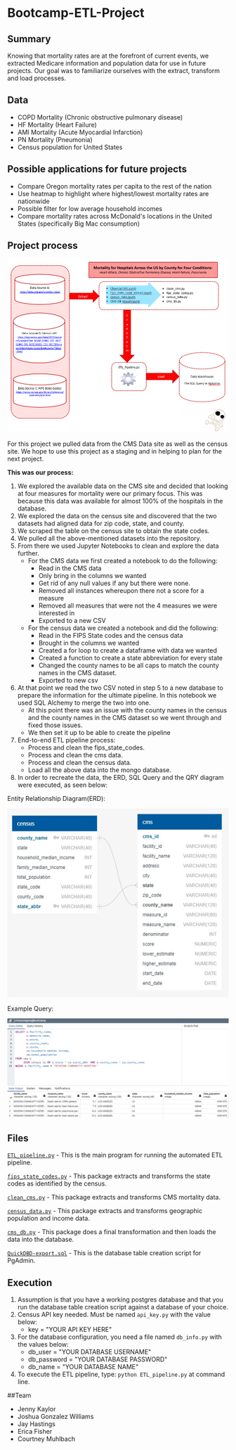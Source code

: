 # Bootcamp-ETL-Project

## Summary

Knowing that mortality rates are at the forefront of current events, we extracted Medicare information and population data for use in
 future projects. Our goal was to familiarize ourselves with the extract, transform and load processes. 

## Data

- COPD Mortality (Chronic obstructive pulmonary disease)
- HF Mortality (Heart Failure)
- AMI Mortality (Acute Myocardial Infarction)
- PN Mortality (Pneumonia)
- Census population for United States

## Possible applications for future projects

- Compare Oregon mortality rates per capita to the rest of the nation
- Use heatmap to highlight where highest/lowest mortality rates are nationwide
- Possible filter for low average household incomes
- Compare mortality rates across McDonald's locations in the United States (specifically Big Mac consumption)

## Project process


![ETL](images/ETL_diagram.PNG)


For this project we pulled data from the CMS Data site as well as the census site. We hope to use this project as a staging and in helping to plan for the next project.

**This was our process:**

1. We explored the available data on the CMS site and decided that looking at four measures for mortality were our primary focus. This was because this data was available for almost 100% of the hospitals in the database.
1. We explored the data on the census site and discovered that the two datasets had aligned data for zip code, state, and county.
1. We scraped the table on the census site to obtain the state codes.
1. We pulled all the above-mentioned datasets into the repository.
1. From there we used Jupyter Notebooks to clean and explore the data further.
   - For the CMS data we first created a notebook to do the following:
     - Read in the CMS data
     - Only bring in the columns we wanted
     - Get rid of any null values if any but there were none.
     - Removed all instances whereupon there not a score for a measure
     - Removed all measures that were not the 4 measures we were interested in
     - Exported to a new CSV
   - For the census data we created a notebook and did the following:
     - Read in the FIPS State codes and the census data
     - Brought in the columns we wanted
     - Created a for loop to create a dataframe with data we wanted
     - Created a function to create a state abbreviation for every state
     - Changed the county names to be all caps to match the county names in the CMS dataset.
     - Exported to new csv
1. At that point we read the two CSV noted in step 5 to a new database to prepare the information for the ultimate pipeline. In this notebook we used SQL Alchemy to merge the two into one.
   - At this point there was an issue with the county names in the census and the county names in the CMS dataset so we went through and fixed those issues.
   - We then set it up to be able to create the pipeline
1. End-to-end ETL pipeline process:
   - Process and clean the fips_state_codes. 
   - Process and clean the cms data.
   - Process and clean the census data.
   - Load all the above data into the mongo database.
1. In order to recreate the data, the ERD, SQL Query and the QRY diagram were executed, as seen below:

Entity Relationship Diagram(ERD):

![ERD](images/ERDdb.JPG)

Example Query:

![Query](images/query.png)


## Files

[`ETL_pipeline.py`](ETL_pipeline.py) - This is the main program for running the automated ETL pipeline. 

[`fips_state_codes.py`](fips_state_codes.py) - This package extracts and transforms the state codes as identified by the census.

[`clean_cms.py`](clean_cms.py) - This package extracts and transforms CMS mortality data.

[`census_data.py`](census_data.py) - This package extracts and transforms geographic population and income data.

[`cms_db.py`](cms_db.py) - This package does a final transformation and then loads the data into the database.

[`QuickDBD-export.sql`](DDL/QuickDBD-export.sql) - This is the database table creation script for PgAdmin.


## Execution

1. Assumption is that you have a working postgres database and that you run the database table creation script against a database of your choice.
1. Census API key needed. Must be named `api_key.py` with the value below: 
   - key = "YOUR API KEY HERE"
1. For the database configuration, you need a file named `db_info.py` with the values below:
   - db_user = "YOUR DATABASE USERNAME"
   - db_password = "YOUR DATABASE PASSWORD"
   - db_name = "YOUR DATABASE NAME" 
1. To execute the ETL pipeline, type: `python ETL_pipeline.py` at command line.

##Team

- Jenny Kaylor
- Joshua Gonzalez Williams
- Jay Hastings
- Erica Fisher
- Courtney Muhlbach








